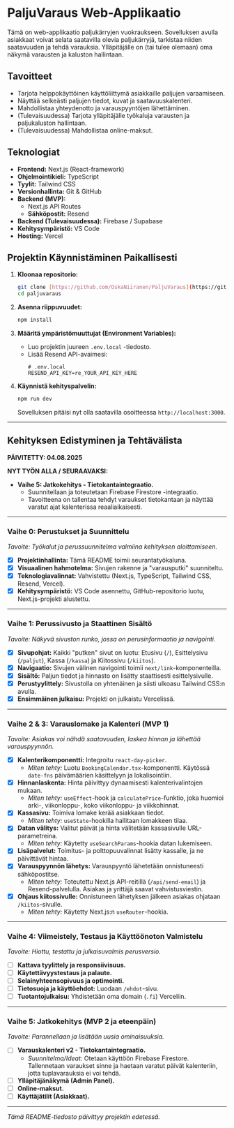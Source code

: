 # PaljuVaraus Web-Applikaatio

Tämä on web-applikaatio paljukärryjen vuokraukseen. Sovelluksen avulla asiakkaat voivat selata saatavilla olevia paljukärryjä, tarkistaa niiden saatavuuden ja tehdä varauksia. Ylläpitäjälle on (tai tulee olemaan) oma näkymä varausten ja kaluston hallintaan.

## Tavoitteet

- Tarjota helppokäyttöinen käyttöliittymä asiakkaille paljujen varaamiseen.
- Näyttää selkeästi paljujen tiedot, kuvat ja saatavuuskalenteri.
- Mahdollistaa yhteydenotto ja varauspyyntöjen lähettäminen.
- (Tulevaisuudessa) Tarjota ylläpitäjälle työkaluja varausten ja paljukaluston hallintaan.
- (Tulevaisuudessa) Mahdollistaa online-maksut.

## Teknologiat

- **Frontend:** Next.js (React-framework)
- **Ohjelmointikieli:** TypeScript
- **Tyylit:** Tailwind CSS
- **Versionhallinta:** Git & GitHub
- **Backend (MVP):**
  - Next.js API Routes
  - **Sähköpostit:** Resend
- **Backend (Tulevaisuudessa):** Firebase / Supabase
- **Kehitysympäristö:** VS Code
- **Hosting:** Vercel

## Projektin Käynnistäminen Paikallisesti

1.  **Kloonaa repositorio:**

    ```bash
    git clone [https://github.com/OskaNiiranen/PaljuVaraus](https://github.com/OskaNiiranen/PaljuVaraus)
    cd paljuvaraus
    ```

2.  **Asenna riippuvuudet:**

    ```bash
    npm install
    ```

3.  **Määritä ympäristömuuttujat (Environment Variables):**
    - Luo projektin juureen `.env.local` -tiedosto.
    - Lisää Resend API-avaimesi:
      ```
      # .env.local
      RESEND_API_KEY=re_YOUR_API_KEY_HERE
      ```

4.  **Käynnistä kehityspalvelin:**
    ```bash
    npm run dev
    ```
    Sovelluksen pitäisi nyt olla saatavilla osoitteessa `http://localhost:3000`.

---

## Kehityksen Edistyminen ja Tehtävälista

**PÄIVITETTY: 04.08.2025**

**NYT TYÖN ALLA / SEURAAVAKSI:**

- **Vaihe 5: Jatkokehitys - Tietokantaintegraatio.**
  - Suunnitellaan ja toteutetaan Firebase Firestore -integraatio.
  - Tavoitteena on tallentaa tehdyt varaukset tietokantaan ja näyttää varatut ajat kalenterissa reaaliaikaisesti.

---

### Vaihe 0: Perustukset ja Suunnittelu

_Tavoite: Työkalut ja perussuunnitelma valmiina kehityksen aloittamiseen._

- [x] **Projektinhallinta:** Tämä README toimii seurantatyökaluna.
- [x] **Visuaalinen hahmotelma:** Sivujen rakenne ja "varausputki" suunniteltu.
- [x] **Teknologiavalinnat:** Vahvistettu (Next.js, TypeScript, Tailwind CSS, Resend, Vercel).
- [x] **Kehitysympäristö:** VS Code asennettu, GitHub-repositorio luotu, Next.js-projekti alustettu.

---

### Vaihe 1: Perussivusto ja Staattinen Sisältö

_Tavoite: Näkyvä sivuston runko, jossa on perusinformaatio ja navigointi._

- [x] **Sivupohjat:** Kaikki "putken" sivut on luotu: Etusivu (`/`), Esittelysivu (`/paljut`), Kassa (`/kassa`) ja Kiitossivu (`/kiitos`).
- [x] **Navigaatio:** Sivujen välinen navigointi toimii `next/link`-komponenteilla.
- [x] **Sisältö:** Paljun tiedot ja hinnasto on lisätty staattisesti esittelysivulle.
- [x] **Perustyylittely:** Sivustolla on yhtenäinen ja siisti ulkoasu Tailwind CSS:n avulla.
- [x] **Ensimmäinen julkaisu:** Projekti on julkaistu Vercelissä.

---

### Vaihe 2 & 3: Varauslomake ja Kalenteri (MVP 1)

_Tavoite: Asiakas voi nähdä saatavuuden, laskea hinnan ja lähettää varauspyynnön._

- [x] **Kalenterikomponentti:** Integroitu `react-day-picker`.
  - _Miten tehty:_ Luotu `BookingCalendar.tsx`-komponentti. Käytössä `date-fns` päivämäärien käsittelyyn ja lokalisointiin.
- [x] **Hinnanlaskenta:** Hinta päivittyy dynaamisesti kalenterivalintojen mukaan.
  - _Miten tehty:_ `useEffect`-hook ja `calculatePrice`-funktio, joka huomioi arki-, viikonloppu-, koko viikonloppu- ja viikkohinnat.
- [x] **Kassasivu:** Toimiva lomake kerää asiakkaan tiedot.
  - _Miten tehty:_ `useState`-hookilla hallitaan lomakkeen tilaa.
- [x] **Datan välitys:** Valitut päivät ja hinta välitetään kassasivulle URL-parametreina.
  - _Miten tehty:_ Käytetty `useSearchParams`-hookia datan lukemiseen.
- [x] **Lisäpalvelut:** Toimitus- ja polttopuuvalinnat lisätty kassalle, ja ne päivittävät hintaa.
- [x] **Varauspyynnön lähetys:** Varauspyyntö lähetetään onnistuneesti sähköpostitse.
  - _Miten tehty:_ Toteutettu Next.js API-reitillä (`/api/send-email`) ja Resend-palvelulla. Asiakas ja yrittäjä saavat vahvistusviestin.
- [x] **Ohjaus kiitossivulle:** Onnistuneen lähetyksen jälkeen asiakas ohjataan `/kiitos`-sivulle.
  - _Miten tehty:_ Käytetty Next.js:n `useRouter`-hookia.

---

### Vaihe 4: Viimeistely, Testaus ja Käyttöönoton Valmistelu

_Tavoite: Hiottu, testattu ja julkaisuvalmis perusversio._

- [ ] **Kattava tyylittely ja responsiivisuus.**
- [ ] **Käytettävyystestaus ja palaute.**
- [ ] **Selainyhteensopivuus ja optimointi.**
- [ ] **Tietosuoja ja käyttöehdot:** Luodaan `/ehdot`-sivu.
- [ ] **Tuotantojulkaisu:** Yhdistetään oma domain (`.fi`) Verceliin.

---

### Vaihe 5: Jatkokehitys (MVP 2 ja eteenpäin)

_Tavoite: Parannellaan ja lisätään uusia ominaisuuksia._

- [ ] **Varauskalenteri v2 - Tietokantaintegraatio.**
  - _Suunnitelma/Ideat:_ Otetaan käyttöön Firebase Firestore. Tallennetaan varaukset sinne ja haetaan varatut päivät kalenteriin, jotta tuplavarauksia ei voi tehdä.
- [ ] **Ylläpitäjänäkymä (Admin Panel).**
- [ ] **Online-maksut.**
- [ ] **Käyttäjätilit (Asiakkaat).**

---

_Tämä README-tiedosto päivittyy projektin edetessä._
